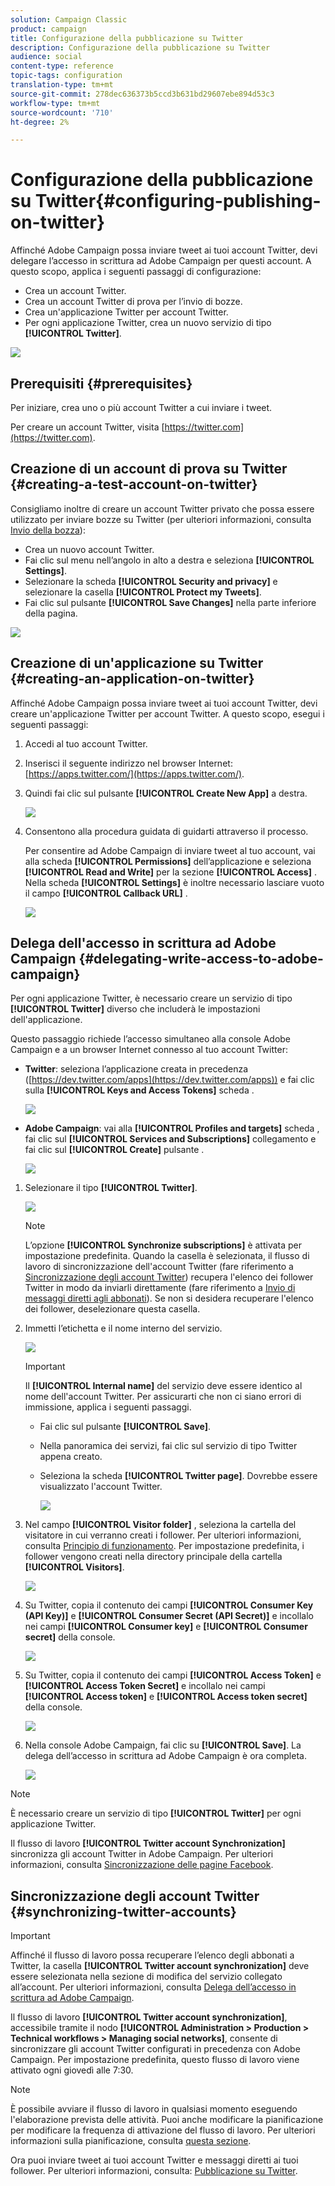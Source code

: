 ```yaml
---
solution: Campaign Classic
product: campaign
title: Configurazione della pubblicazione su Twitter
description: Configurazione della pubblicazione su Twitter
audience: social
content-type: reference
topic-tags: configuration
translation-type: tm+mt
source-git-commit: 278dec636373b5ccd3b631bd29607ebe894d53c3
workflow-type: tm+mt
source-wordcount: '710'
ht-degree: 2%

---
```



# Configurazione della pubblicazione su Twitter{#configuring-publishing-on-twitter}

Affinché Adobe Campaign possa inviare tweet ai tuoi account Twitter, devi delegare l’accesso in scrittura ad Adobe Campaign per questi account. A questo scopo, applica i seguenti passaggi di configurazione:

* Crea un account Twitter.
* Crea un account Twitter di prova per l’invio di bozze.
* Crea un&#39;applicazione Twitter per account Twitter.
* Per ogni applicazione Twitter, crea un nuovo servizio di tipo **[!UICONTROL Twitter]**.

![](assets/social_diagram_twitter_service.png)

## Prerequisiti {#prerequisites}

Per iniziare, crea uno o più account Twitter a cui inviare i tweet.

Per creare un account Twitter, visita [https://twitter.com](https://twitter.com).

## Creazione di un account di prova su Twitter {#creating-a-test-account-on-twitter}

Consigliamo inoltre di creare un account Twitter privato che possa essere utilizzato per inviare bozze su Twitter (per ulteriori informazioni, consulta [Invio della bozza](../../social/using/publishing-on-twitter.md#sending-the-proof)):

* Crea un nuovo account Twitter.
* Fai clic sul menu nell’angolo in alto a destra e seleziona **[!UICONTROL Settings]**.
* Selezionare la scheda **[!UICONTROL Security and privacy]** e selezionare la casella **[!UICONTROL Protect my Tweets]**.
* Fai clic sul pulsante **[!UICONTROL Save Changes]** nella parte inferiore della pagina.

![](assets/social_twitter_test_page.png)

## Creazione di un&#39;applicazione su Twitter {#creating-an-application-on-twitter}

Affinché Adobe Campaign possa inviare tweet ai tuoi account Twitter, devi creare un&#39;applicazione Twitter per account Twitter. A questo scopo, esegui i seguenti passaggi:

1. Accedi al tuo account Twitter.
1. Inserisci il seguente indirizzo nel browser Internet: [https://apps.twitter.com/](https://apps.twitter.com/).
1. Quindi fai clic sul pulsante **[!UICONTROL Create New App]** a destra.

   ![](assets/social_create_twitter_app_001.png)

1. Consentono alla procedura guidata di guidarti attraverso il processo.

   Per consentire ad Adobe Campaign di inviare tweet al tuo account, vai alla scheda **[!UICONTROL Permissions]** dell’applicazione e seleziona **[!UICONTROL Read and Write]** per la sezione **[!UICONTROL Access]** . Nella scheda **[!UICONTROL Settings]** è inoltre necessario lasciare vuoto il campo **[!UICONTROL Callback URL]** .

   ![](assets/social_create_twitter_app_002.png)

## Delega dell&#39;accesso in scrittura ad Adobe Campaign {#delegating-write-access-to-adobe-campaign}

Per ogni applicazione Twitter, è necessario creare un servizio di tipo **[!UICONTROL Twitter]** diverso che includerà le impostazioni dell&#39;applicazione.

Questo passaggio richiede l’accesso simultaneo alla console Adobe Campaign e a un browser Internet connesso al tuo account Twitter:

* **Twitter**: seleziona l’applicazione creata in precedenza ([https://dev.twitter.com/apps](https://dev.twitter.com/apps)) e fai clic sulla  **[!UICONTROL Keys and Access Tokens]** scheda .

   ![](assets/social_twitter_service_002.png)

* **Adobe Campaign**: vai alla  **[!UICONTROL Profiles and targets]** scheda , fai clic sul  **[!UICONTROL Services and Subscriptions]** collegamento e fai clic sul  **[!UICONTROL Create]** pulsante .

   ![](assets/social_twitter_service_007.png)

1. Selezionare il tipo **[!UICONTROL Twitter]**.

   ![](assets/social_twitter_service_008.png)

   >[!NOTE]
   >
   >L’opzione **[!UICONTROL Synchronize subscriptions]** è attivata per impostazione predefinita. Quando la casella è selezionata, il flusso di lavoro di sincronizzazione dell&#39;account Twitter (fare riferimento a [Sincronizzazione degli account Twitter](#synchronizing-twitter-accounts)) recupera l&#39;elenco dei follower Twitter in modo da inviarli direttamente (fare riferimento a [Invio di messaggi diretti agli abbonati](../../social/using/publishing-on-twitter.md#sending-direct-messages-to-subscribers)). Se non si desidera recuperare l&#39;elenco dei follower, deselezionare questa casella.

1. Immetti l’etichetta e il nome interno del servizio.

   ![](assets/social_twitter_service_009.png)

   >[!IMPORTANT]
   >
   >Il **[!UICONTROL Internal name]** del servizio deve essere identico al nome dell&#39;account Twitter. Per assicurarti che non ci siano errori di immissione, applica i seguenti passaggi.

   * Fai clic sul pulsante **[!UICONTROL Save]**.
   * Nella panoramica dei servizi, fai clic sul servizio di tipo Twitter appena creato.
   * Seleziona la scheda **[!UICONTROL Twitter page]**. Dovrebbe essere visualizzato l&#39;account Twitter.

      ![](assets/social_twitter_service_010.png)

1. Nel campo **[!UICONTROL Visitor folder]** , seleziona la cartella del visitatore in cui verranno creati i follower. Per ulteriori informazioni, consulta [Principio di funzionamento](../../social/using/publishing-on-twitter.md#operating-principle). Per impostazione predefinita, i follower vengono creati nella directory principale della cartella **[!UICONTROL Visitors]**.

   ![](assets/social_twitter_service_010_b.png)

1. Su Twitter, copia il contenuto dei campi **[!UICONTROL Consumer Key (API Key)]** e **[!UICONTROL Consumer Secret (API Secret)]** e incollalo nei campi **[!UICONTROL Consumer key]** e **[!UICONTROL Consumer secret]** della console.

   ![](assets/social_twitter_service_012.png)

1. Su Twitter, copia il contenuto dei campi **[!UICONTROL Access Token]** e **[!UICONTROL Access Token Secret]** e incollalo nei campi **[!UICONTROL Access token]** e **[!UICONTROL Access token secret]** della console.

   ![](assets/social_twitter_service_013.png)

1. Nella console Adobe Campaign, fai clic su **[!UICONTROL Save]**. La delega dell’accesso in scrittura ad Adobe Campaign è ora completa.

   ![](assets/social_twitter_service_014.png)

>[!NOTE]
>
>È necessario creare un servizio di tipo **[!UICONTROL Twitter]** per ogni applicazione Twitter.

Il flusso di lavoro **[!UICONTROL Twitter account Synchronization]** sincronizza gli account Twitter in Adobe Campaign. Per ulteriori informazioni, consulta [Sincronizzazione delle pagine Facebook](../../social/using/publishing-on-facebook-walls.md#synchronizing-facebook-pages).

## Sincronizzazione degli account Twitter {#synchronizing-twitter-accounts}

>[!IMPORTANT]
>
>Affinché il flusso di lavoro possa recuperare l’elenco degli abbonati a Twitter, la casella **[!UICONTROL Twitter account synchronization]** deve essere selezionata nella sezione di modifica del servizio collegato all’account. Per ulteriori informazioni, consulta [Delega dell’accesso in scrittura ad Adobe Campaign](#delegating-write-access-to-adobe-campaign).

Il flusso di lavoro **[!UICONTROL Twitter account synchronization]**, accessibile tramite il nodo **[!UICONTROL Administration > Production > Technical workflows > Managing social networks]**, consente di sincronizzare gli account Twitter configurati in precedenza con Adobe Campaign. Per impostazione predefinita, questo flusso di lavoro viene attivato ogni giovedì alle 7:30.

>[!NOTE]
>
>È possibile avviare il flusso di lavoro in qualsiasi momento eseguendo l&#39;elaborazione prevista delle attività. Puoi anche modificare la pianificazione per modificare la frequenza di attivazione del flusso di lavoro. Per ulteriori informazioni sulla pianificazione, consulta [questa sezione](../../workflow/using/scheduler.md).

Ora puoi inviare tweet ai tuoi account Twitter e messaggi diretti ai tuoi follower. Per ulteriori informazioni, consulta: [Pubblicazione su Twitter](../../social/using/publishing-on-twitter.md).
